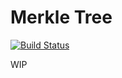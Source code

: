 # Merkle Tree

[![Build Status](https://travis-ci.org/Funfun/merkletree.svg?branch=master)](https://travis-ci.org/Funfun/merkletree)

WIP